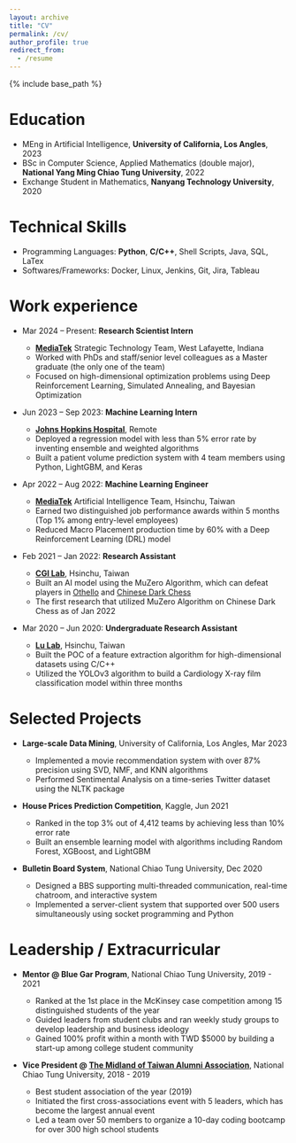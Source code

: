 ```yaml
---
layout: archive
title: "CV"
permalink: /cv/
author_profile: true
redirect_from:
  - /resume
---
```


{% include base_path %}

Education
======
* MEng in Artificial Intelligence, **University of California, Los Angles**, 2023
* BSc in Computer Science, Applied Mathematics (double major), **National Yang Ming Chiao Tung University**, 2022
* Exchange Student in Mathematics, **Nanyang Technology University**, 2020

Technical Skills
======
* Programming Languages: **Python**, **C/C++**, Shell Scripts, Java, SQL, LaTex
* Softwares/Frameworks: Docker, Linux, Jenkins, Git, Jira, Tableau


Work experience
======
* Mar 2024 – Present: **Research Scientist Intern**
  * [**MediaTek**](https://www.mediatek.com/) Strategic Technology Team, West Lafayette, Indiana
  * Worked with PhDs and staff/senior level colleagues as a Master graduate (the only one of the team) 
  * Focused on high-dimensional optimization problems using Deep Reinforcement Learning, Simulated Annealing, and Bayesian Optimization

* Jun 2023 – Sep 2023: **Machine Learning Intern**
  * [**Johns Hopkins Hospital**](https://www.hopkinsmedicine.org/the-johns-hopkins-hospital), Remote
  * Deployed a regression model with less than 5% error rate by inventing ensemble and weighted algorithms
  * Built a patient volume prediction system with 4 team members using Python, LightGBM, and Keras

* Apr 2022 – Aug 2022: **Machine Learning Engineer**
  * [**MediaTek**](https://www.mediatek.com/) Artificial Intelligence Team, Hsinchu, Taiwan
  * Earned two distinguished job performance awards within 5 months (Top 1% among entry-level employees)
  * Reduced Macro Placement production time by 60% with a Deep Reinforcement Learning (DRL) model

* Feb 2021 – Jan 2022: **Research Assistant**
  * [**CGI Lab**](https://cgilab-tw.github.io/), Hsinchu, Taiwan
  * Built an AI model using the MuZero Algorithm, which can defeat players in [Othello](https://en.wikipedia.org/wiki/Reversi) and [Chinese Dark Chess](https://en.wikipedia.org/wiki/Banqi)
  * The first research that utilized MuZero Algorithm on Chinese Dark Chess as of Jan 2022

* Mar 2020 – Jun 2020: **Undergraduate Research Assistant**
  * [**Lu Lab**](https://lulab.stat.nycu.edu.tw/?lang=eng), Hsinchu, Taiwan
  * Built the POC of a feature extraction algorithm for high-dimensional datasets using C/C++
  * Utilized the YOLOv3 algorithm to build a Cardiology X-ray film classification model within three months

Selected Projects
======
* **Large-scale Data Mining**, University of California, Los Angles, Mar 2023
  * Implemented a movie recommendation system with over 87% precision using SVD, NMF, and KNN algorithms
  * Performed Sentimental Analysis on a time-series Twitter dataset using the NLTK package

* **House Prices Prediction Competition**, Kaggle, Jun 2021
  * Ranked in the top 3% out of 4,412 teams by achieving less than 10% error rate
  * Built an ensemble learning model with algorithms including Random Forest, XGBoost, and LightGBM

* **Bulletin Board System**, National Chiao Tung University, Dec 2020
  * Designed a BBS supporting multi-threaded communication, real-time chatroom, and interactive system
  * Implemented a server-client system that supported over 500 users simultaneously using socket programming and Python


Leadership / Extracurricular
======
* **Mentor @ Blue Gar Program**, National Chiao Tung University, 2019 - 2021
  * Ranked at the 1st place in the McKinsey case competition among 15 distinguished students of the year
  * Guided leaders from student clubs and ran weekly study groups to develop leadership and business ideology
  * Gained 100% profit within a month with TWD $5000 by building a start-up among college student community

* **Vice President @ [The Midland of Taiwan Alumni Association](https://www.facebook.com/NctuCyFamily)**, National Chiao Tung University, 2018 - 2019
  * Best student association of the year (2019)
  * Initiated the first cross-associations event with 5 leaders, which has become the largest annual event
  * Led a team over 50 members to organize a 10-day coding bootcamp for over 300 high school students

<!-- Publications
======
  <ul>{% for post in site.publications reversed %}
    {% include archive-single-cv.html %}
  {% endfor %}</ul>
  
Talks
======
  <ul>{% for post in site.talks reversed %}
    {% include archive-single-talk-cv.html  %}
  {% endfor %}</ul>
  
Teaching
======
  <ul>{% for post in site.teaching reversed %}
    {% include archive-single-cv.html %}
  {% endfor %}</ul> -->
  
<!-- Service and leadership
======
* Currently signed in to 43 different slack teams -->

